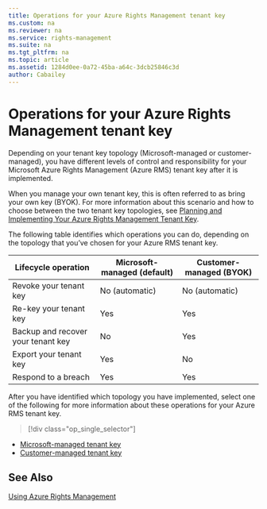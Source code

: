 ```yaml
---
title: Operations for your Azure Rights Management tenant key
ms.custom: na
ms.reviewer: na
ms.service: rights-management
ms.suite: na
ms.tgt_pltfrm: na
ms.topic: article
ms.assetid: 1284d0ee-0a72-45ba-a64c-3dcb25846c3d
author: Cabailey
---
```

# Operations for your Azure Rights Management tenant key
Depending on your tenant key topology (Microsoft-managed or customer-managed), you have different levels of control and responsibility for your Microsoft Azure Rights Management (Azure RMS) tenant key after it is implemented.

When you manage your own tenant key, this is often referred to as bring your own key (BYOK). For more information about this scenario and how to choose between the two tenant key topologies, see [Planning and Implementing Your Azure Rights Management Tenant Key](planning-and-implementing-your-azure-rights-management-tenant-key.md).

The following table identifies which operations you can do, depending on the topology that you’ve chosen for your Azure RMS tenant key.

|Lifecycle operation|Microsoft-managed (default)|Customer-managed (BYOK)|
|-----------------------|-------------------------------|---------------------------|
|Revoke your tenant key|No (automatic)|No (automatic)|
|Re-key your tenant key|Yes|Yes|
|Backup and recover your tenant key|No|Yes|
|Export your tenant key|Yes|No|
|Respond to a breach|Yes|Yes|

After you have identified which topology you have implemented, select one of the following  for more information about these operations for your Azure RMS tenant key.

> [!div class="op_single_selector"]
- [Microsoft-managed tenant key](operations-for-your-azure-rights-management-tenant-key-microsoft-managed.md)
- [Customer-managed tenant key](operations-for-your-azure-rights-management-tenant-key-customer-managed.md)


## See Also
[Using Azure Rights Management](using-azure-rights-management.md)

